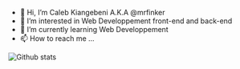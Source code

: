 - 👋 Hi, I’m Caleb Kiangebeni A.K.A @mrfinker
- 👀 I’m interested in Web Developpement front-end and back-end
- 🌱 I’m currently learning Web Developpement
- 📫 How to reach me ...

![Github stats](https://github-readme-stats.vercel.app/api?username=mrfinker&&show_icons=true&title_color=ffffff&icon_color=bb2acf&text_color=daf7dc&bg_color=151515&count_private=true)

<!---
mrfinker/mrfinker is a ✨ special ✨ repository because its `README.md` (this file) appears on your GitHub profile.
You can click the Preview link to take a look at your changes.
--->
